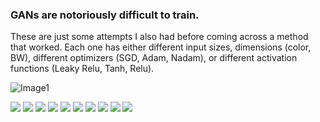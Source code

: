 ### GANs are notoriously difficult to train. 
These are just some attempts I also had before coming across a method that worked. Each one has either different input sizes, dimensions (color, BW), different optimizers (SGD, Adam, Nadam), or different activation functions (Leaky Relu, Tanh, Relu).

![Image1](https://github.com/kah-ve/TrafficSignGAN/blob/master/otherAttempts/1.6200.png) 

![](https://github.com/kah-ve/TrafficSignGAN/blob/master/otherAttempts/10.5100.png)
![](https://github.com/kah-ve/TrafficSignGAN/blob/master/otherAttempts/11.8200.png)
![](https://github.com/kah-ve/TrafficSignGAN/blob/master/otherAttempts/4.500.png)
![](https://github.com/kah-ve/TrafficSignGAN/blob/master/otherAttempts/5.10800.png)
![](https://github.com/kah-ve/TrafficSignGAN/blob/master/otherAttempts/6.3400.png)
![](https://github.com/kah-ve/TrafficSignGAN/blob/master/otherAttempts/7.12100.png)
![](https://github.com/kah-ve/TrafficSignGAN/blob/master/otherAttempts/8.500%20(1).png)
![](https://github.com/kah-ve/TrafficSignGAN/blob/master/otherAttempts/9.7700.png)
![](https://github.com/kah-ve/TrafficSignGAN/blob/master/otherAttempts/12.1000.png)
![](https://github.com/kah-ve/TrafficSignGAN/blob/master/otherAttempts/3.13100.png)
